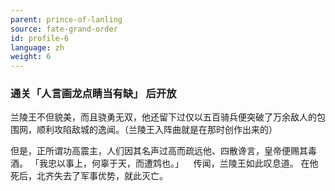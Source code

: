 ```yaml
---
parent: prince-of-lanling
source: fate-grand-order
id: profile-6
language: zh
weight: 6
---
```


### 通关「人言画龙点睛当有缺」 后开放

兰陵王不但貌美，而且骁勇无双，他还留下过仅以五百骑兵便突破了万余敌人的包围网，顺利攻陷敌城的逸闻。（兰陵王入阵曲就是在那时创作出来的）

但是，正所谓功高震主，人们因其名声过高而疏远他、四散谗言，皇帝便赐其毒酒。
「我忠以事上，何辜于天，而遭鸩也。」
  
传闻，兰陵王如此叹息道。
在他死后，北齐失去了军事优势，就此灭亡。
